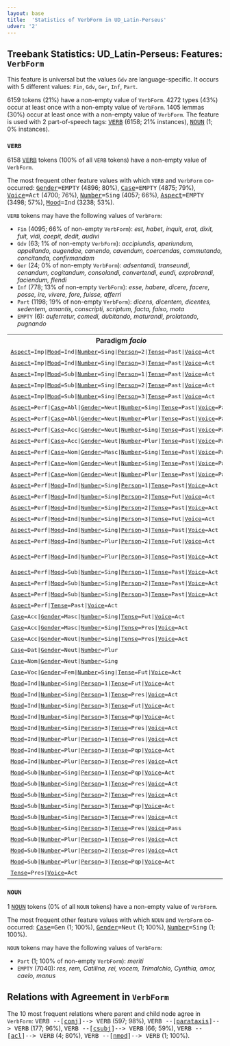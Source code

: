 ```yaml
---
layout: base
title:  'Statistics of VerbForm in UD_Latin-Perseus'
udver: '2'
---
```


## Treebank Statistics: UD_Latin-Perseus: Features: `VerbForm`

This feature is universal but the values `Gdv` are language-specific.
It occurs with 5 different values: `Fin`, `Gdv`, `Ger`, `Inf`, `Part`.

6159 tokens (21%) have a non-empty value of `VerbForm`.
4272 types (43%) occur at least once with a non-empty value of `VerbForm`.
1405 lemmas (30%) occur at least once with a non-empty value of `VerbForm`.
The feature is used with 2 part-of-speech tags: <tt><a href="la_perseus-pos-VERB.html">VERB</a></tt> (6158; 21% instances), <tt><a href="la_perseus-pos-NOUN.html">NOUN</a></tt> (1; 0% instances).

### `VERB`

6158 <tt><a href="la_perseus-pos-VERB.html">VERB</a></tt> tokens (100% of all `VERB` tokens) have a non-empty value of `VerbForm`.

The most frequent other feature values with which `VERB` and `VerbForm` co-occurred: <tt><a href="la_perseus-feat-Gender.html">Gender</a></tt><tt>=EMPTY</tt> (4896; 80%), <tt><a href="la_perseus-feat-Case.html">Case</a></tt><tt>=EMPTY</tt> (4875; 79%), <tt><a href="la_perseus-feat-Voice.html">Voice</a></tt><tt>=Act</tt> (4700; 76%), <tt><a href="la_perseus-feat-Number.html">Number</a></tt><tt>=Sing</tt> (4057; 66%), <tt><a href="la_perseus-feat-Aspect.html">Aspect</a></tt><tt>=EMPTY</tt> (3498; 57%), <tt><a href="la_perseus-feat-Mood.html">Mood</a></tt><tt>=Ind</tt> (3238; 53%).

`VERB` tokens may have the following values of `VerbForm`:

* `Fin` (4095; 66% of non-empty `VerbForm`): <em>est, habet, inquit, erat, dixit, fuit, vidi, coepit, dedit, audivi</em>
* `Gdv` (63; 1% of non-empty `VerbForm`): <em>accipiundis, aperiundum, appellando, augendae, canendo, cavendum, coercendas, commutando, concitanda, confirmandam</em>
* `Ger` (24; 0% of non-empty `VerbForm`): <em>adsentandi, transeundi, cenandum, cogitandum, consolandi, convertendi, eundi, exprobrandi, faciendum, flendi</em>
* `Inf` (778; 13% of non-empty `VerbForm`): <em>esse, habere, dicere, facere, posse, ire, vivere, fore, fuisse, afferri</em>
* `Part` (1198; 19% of non-empty `VerbForm`): <em>dicens, dicentem, dicentes, sedentem, amantis, conscripti, scriptum, facta, falso, mota</em>
* `EMPTY` (6): <em>auferretur, comedi, dubitando, maturandi, prolatando, pugnando</em>

<table>
  <tr><th>Paradigm <i>facio</i></th><th><tt>Fin</tt></th><th><tt>Inf</tt></th><th><tt>Part</tt></th><th><tt>Ger</tt></th><th><tt>Gdv</tt></th></tr>
  <tr><td><tt><tt><a href="la_perseus-feat-Aspect.html">Aspect</a></tt><tt>=Imp</tt>|<tt><a href="la_perseus-feat-Mood.html">Mood</a></tt><tt>=Ind</tt>|<tt><a href="la_perseus-feat-Number.html">Number</a></tt><tt>=Sing</tt>|<tt><a href="la_perseus-feat-Person.html">Person</a></tt><tt>=2</tt>|<tt><a href="la_perseus-feat-Tense.html">Tense</a></tt><tt>=Past</tt>|<tt><a href="la_perseus-feat-Voice.html">Voice</a></tt><tt>=Act</tt></tt></td><td><em>faciebas</em></td><td></td><td></td><td></td><td></td></tr>
  <tr><td><tt><tt><a href="la_perseus-feat-Aspect.html">Aspect</a></tt><tt>=Imp</tt>|<tt><a href="la_perseus-feat-Mood.html">Mood</a></tt><tt>=Ind</tt>|<tt><a href="la_perseus-feat-Number.html">Number</a></tt><tt>=Sing</tt>|<tt><a href="la_perseus-feat-Person.html">Person</a></tt><tt>=3</tt>|<tt><a href="la_perseus-feat-Tense.html">Tense</a></tt><tt>=Past</tt>|<tt><a href="la_perseus-feat-Voice.html">Voice</a></tt><tt>=Act</tt></tt></td><td><em>faciebat</em></td><td></td><td></td><td></td><td></td></tr>
  <tr><td><tt><tt><a href="la_perseus-feat-Aspect.html">Aspect</a></tt><tt>=Imp</tt>|<tt><a href="la_perseus-feat-Mood.html">Mood</a></tt><tt>=Sub</tt>|<tt><a href="la_perseus-feat-Number.html">Number</a></tt><tt>=Sing</tt>|<tt><a href="la_perseus-feat-Person.html">Person</a></tt><tt>=1</tt>|<tt><a href="la_perseus-feat-Tense.html">Tense</a></tt><tt>=Past</tt>|<tt><a href="la_perseus-feat-Voice.html">Voice</a></tt><tt>=Act</tt></tt></td><td><em>Facerem</em></td><td></td><td></td><td></td><td></td></tr>
  <tr><td><tt><tt><a href="la_perseus-feat-Aspect.html">Aspect</a></tt><tt>=Imp</tt>|<tt><a href="la_perseus-feat-Mood.html">Mood</a></tt><tt>=Sub</tt>|<tt><a href="la_perseus-feat-Number.html">Number</a></tt><tt>=Sing</tt>|<tt><a href="la_perseus-feat-Person.html">Person</a></tt><tt>=2</tt>|<tt><a href="la_perseus-feat-Tense.html">Tense</a></tt><tt>=Past</tt>|<tt><a href="la_perseus-feat-Voice.html">Voice</a></tt><tt>=Act</tt></tt></td><td><em>Faceres</em></td><td></td><td></td><td></td><td></td></tr>
  <tr><td><tt><tt><a href="la_perseus-feat-Aspect.html">Aspect</a></tt><tt>=Imp</tt>|<tt><a href="la_perseus-feat-Mood.html">Mood</a></tt><tt>=Sub</tt>|<tt><a href="la_perseus-feat-Number.html">Number</a></tt><tt>=Sing</tt>|<tt><a href="la_perseus-feat-Person.html">Person</a></tt><tt>=3</tt>|<tt><a href="la_perseus-feat-Tense.html">Tense</a></tt><tt>=Past</tt>|<tt><a href="la_perseus-feat-Voice.html">Voice</a></tt><tt>=Act</tt></tt></td><td><em>faceret</em></td><td></td><td></td><td></td><td></td></tr>
  <tr><td><tt><tt><a href="la_perseus-feat-Aspect.html">Aspect</a></tt><tt>=Perf</tt>|<tt><a href="la_perseus-feat-Case.html">Case</a></tt><tt>=Abl</tt>|<tt><a href="la_perseus-feat-Gender.html">Gender</a></tt><tt>=Neut</tt>|<tt><a href="la_perseus-feat-Number.html">Number</a></tt><tt>=Sing</tt>|<tt><a href="la_perseus-feat-Tense.html">Tense</a></tt><tt>=Past</tt>|<tt><a href="la_perseus-feat-Voice.html">Voice</a></tt><tt>=Pass</tt></tt></td><td></td><td></td><td><em>facto</em></td><td></td><td></td></tr>
  <tr><td><tt><tt><a href="la_perseus-feat-Aspect.html">Aspect</a></tt><tt>=Perf</tt>|<tt><a href="la_perseus-feat-Case.html">Case</a></tt><tt>=Abl</tt>|<tt><a href="la_perseus-feat-Gender.html">Gender</a></tt><tt>=Neut</tt>|<tt><a href="la_perseus-feat-Number.html">Number</a></tt><tt>=Plur</tt>|<tt><a href="la_perseus-feat-Tense.html">Tense</a></tt><tt>=Past</tt>|<tt><a href="la_perseus-feat-Voice.html">Voice</a></tt><tt>=Pass</tt></tt></td><td></td><td></td><td><em>factis</em></td><td></td><td></td></tr>
  <tr><td><tt><tt><a href="la_perseus-feat-Aspect.html">Aspect</a></tt><tt>=Perf</tt>|<tt><a href="la_perseus-feat-Case.html">Case</a></tt><tt>=Acc</tt>|<tt><a href="la_perseus-feat-Gender.html">Gender</a></tt><tt>=Neut</tt>|<tt><a href="la_perseus-feat-Number.html">Number</a></tt><tt>=Sing</tt>|<tt><a href="la_perseus-feat-Tense.html">Tense</a></tt><tt>=Past</tt>|<tt><a href="la_perseus-feat-Voice.html">Voice</a></tt><tt>=Pass</tt></tt></td><td></td><td></td><td><em>factum</em></td><td></td><td></td></tr>
  <tr><td><tt><tt><a href="la_perseus-feat-Aspect.html">Aspect</a></tt><tt>=Perf</tt>|<tt><a href="la_perseus-feat-Case.html">Case</a></tt><tt>=Acc</tt>|<tt><a href="la_perseus-feat-Gender.html">Gender</a></tt><tt>=Neut</tt>|<tt><a href="la_perseus-feat-Number.html">Number</a></tt><tt>=Plur</tt>|<tt><a href="la_perseus-feat-Tense.html">Tense</a></tt><tt>=Past</tt>|<tt><a href="la_perseus-feat-Voice.html">Voice</a></tt><tt>=Pass</tt></tt></td><td></td><td></td><td><em>facta</em></td><td></td><td></td></tr>
  <tr><td><tt><tt><a href="la_perseus-feat-Aspect.html">Aspect</a></tt><tt>=Perf</tt>|<tt><a href="la_perseus-feat-Case.html">Case</a></tt><tt>=Nom</tt>|<tt><a href="la_perseus-feat-Gender.html">Gender</a></tt><tt>=Masc</tt>|<tt><a href="la_perseus-feat-Number.html">Number</a></tt><tt>=Sing</tt>|<tt><a href="la_perseus-feat-Tense.html">Tense</a></tt><tt>=Past</tt>|<tt><a href="la_perseus-feat-Voice.html">Voice</a></tt><tt>=Pass</tt></tt></td><td></td><td></td><td><em>factus</em></td><td></td><td></td></tr>
  <tr><td><tt><tt><a href="la_perseus-feat-Aspect.html">Aspect</a></tt><tt>=Perf</tt>|<tt><a href="la_perseus-feat-Case.html">Case</a></tt><tt>=Nom</tt>|<tt><a href="la_perseus-feat-Gender.html">Gender</a></tt><tt>=Neut</tt>|<tt><a href="la_perseus-feat-Number.html">Number</a></tt><tt>=Sing</tt>|<tt><a href="la_perseus-feat-Tense.html">Tense</a></tt><tt>=Past</tt>|<tt><a href="la_perseus-feat-Voice.html">Voice</a></tt><tt>=Pass</tt></tt></td><td></td><td></td><td><em>factum</em></td><td></td><td></td></tr>
  <tr><td><tt><tt><a href="la_perseus-feat-Aspect.html">Aspect</a></tt><tt>=Perf</tt>|<tt><a href="la_perseus-feat-Case.html">Case</a></tt><tt>=Nom</tt>|<tt><a href="la_perseus-feat-Gender.html">Gender</a></tt><tt>=Neut</tt>|<tt><a href="la_perseus-feat-Number.html">Number</a></tt><tt>=Plur</tt>|<tt><a href="la_perseus-feat-Tense.html">Tense</a></tt><tt>=Past</tt>|<tt><a href="la_perseus-feat-Voice.html">Voice</a></tt><tt>=Pass</tt></tt></td><td></td><td></td><td><em>facta</em></td><td></td><td></td></tr>
  <tr><td><tt><tt><a href="la_perseus-feat-Aspect.html">Aspect</a></tt><tt>=Perf</tt>|<tt><a href="la_perseus-feat-Mood.html">Mood</a></tt><tt>=Ind</tt>|<tt><a href="la_perseus-feat-Number.html">Number</a></tt><tt>=Sing</tt>|<tt><a href="la_perseus-feat-Person.html">Person</a></tt><tt>=1</tt>|<tt><a href="la_perseus-feat-Tense.html">Tense</a></tt><tt>=Past</tt>|<tt><a href="la_perseus-feat-Voice.html">Voice</a></tt><tt>=Act</tt></tt></td><td><em>feci</em></td><td></td><td></td><td></td><td></td></tr>
  <tr><td><tt><tt><a href="la_perseus-feat-Aspect.html">Aspect</a></tt><tt>=Perf</tt>|<tt><a href="la_perseus-feat-Mood.html">Mood</a></tt><tt>=Ind</tt>|<tt><a href="la_perseus-feat-Number.html">Number</a></tt><tt>=Sing</tt>|<tt><a href="la_perseus-feat-Person.html">Person</a></tt><tt>=2</tt>|<tt><a href="la_perseus-feat-Tense.html">Tense</a></tt><tt>=Fut</tt>|<tt><a href="la_perseus-feat-Voice.html">Voice</a></tt><tt>=Act</tt></tt></td><td><em>feceris</em></td><td></td><td></td><td></td><td></td></tr>
  <tr><td><tt><tt><a href="la_perseus-feat-Aspect.html">Aspect</a></tt><tt>=Perf</tt>|<tt><a href="la_perseus-feat-Mood.html">Mood</a></tt><tt>=Ind</tt>|<tt><a href="la_perseus-feat-Number.html">Number</a></tt><tt>=Sing</tt>|<tt><a href="la_perseus-feat-Person.html">Person</a></tt><tt>=2</tt>|<tt><a href="la_perseus-feat-Tense.html">Tense</a></tt><tt>=Past</tt>|<tt><a href="la_perseus-feat-Voice.html">Voice</a></tt><tt>=Act</tt></tt></td><td><em>fecisti</em></td><td></td><td></td><td></td><td></td></tr>
  <tr><td><tt><tt><a href="la_perseus-feat-Aspect.html">Aspect</a></tt><tt>=Perf</tt>|<tt><a href="la_perseus-feat-Mood.html">Mood</a></tt><tt>=Ind</tt>|<tt><a href="la_perseus-feat-Number.html">Number</a></tt><tt>=Sing</tt>|<tt><a href="la_perseus-feat-Person.html">Person</a></tt><tt>=3</tt>|<tt><a href="la_perseus-feat-Tense.html">Tense</a></tt><tt>=Fut</tt>|<tt><a href="la_perseus-feat-Voice.html">Voice</a></tt><tt>=Act</tt></tt></td><td><em>fecerit</em></td><td></td><td></td><td></td><td></td></tr>
  <tr><td><tt><tt><a href="la_perseus-feat-Aspect.html">Aspect</a></tt><tt>=Perf</tt>|<tt><a href="la_perseus-feat-Mood.html">Mood</a></tt><tt>=Ind</tt>|<tt><a href="la_perseus-feat-Number.html">Number</a></tt><tt>=Sing</tt>|<tt><a href="la_perseus-feat-Person.html">Person</a></tt><tt>=3</tt>|<tt><a href="la_perseus-feat-Tense.html">Tense</a></tt><tt>=Past</tt>|<tt><a href="la_perseus-feat-Voice.html">Voice</a></tt><tt>=Act</tt></tt></td><td><em>fecit</em></td><td></td><td></td><td></td><td></td></tr>
  <tr><td><tt><tt><a href="la_perseus-feat-Aspect.html">Aspect</a></tt><tt>=Perf</tt>|<tt><a href="la_perseus-feat-Mood.html">Mood</a></tt><tt>=Ind</tt>|<tt><a href="la_perseus-feat-Number.html">Number</a></tt><tt>=Plur</tt>|<tt><a href="la_perseus-feat-Person.html">Person</a></tt><tt>=2</tt>|<tt><a href="la_perseus-feat-Tense.html">Tense</a></tt><tt>=Fut</tt>|<tt><a href="la_perseus-feat-Voice.html">Voice</a></tt><tt>=Act</tt></tt></td><td><em>feceritis</em></td><td></td><td></td><td></td><td></td></tr>
  <tr><td><tt><tt><a href="la_perseus-feat-Aspect.html">Aspect</a></tt><tt>=Perf</tt>|<tt><a href="la_perseus-feat-Mood.html">Mood</a></tt><tt>=Ind</tt>|<tt><a href="la_perseus-feat-Number.html">Number</a></tt><tt>=Plur</tt>|<tt><a href="la_perseus-feat-Person.html">Person</a></tt><tt>=3</tt>|<tt><a href="la_perseus-feat-Tense.html">Tense</a></tt><tt>=Past</tt>|<tt><a href="la_perseus-feat-Voice.html">Voice</a></tt><tt>=Act</tt></tt></td><td><em>fecere, fecerunt</em></td><td></td><td></td><td></td><td></td></tr>
  <tr><td><tt><tt><a href="la_perseus-feat-Aspect.html">Aspect</a></tt><tt>=Perf</tt>|<tt><a href="la_perseus-feat-Mood.html">Mood</a></tt><tt>=Sub</tt>|<tt><a href="la_perseus-feat-Number.html">Number</a></tt><tt>=Sing</tt>|<tt><a href="la_perseus-feat-Person.html">Person</a></tt><tt>=1</tt>|<tt><a href="la_perseus-feat-Tense.html">Tense</a></tt><tt>=Past</tt>|<tt><a href="la_perseus-feat-Voice.html">Voice</a></tt><tt>=Act</tt></tt></td><td><em>fecerim</em></td><td></td><td></td><td></td><td></td></tr>
  <tr><td><tt><tt><a href="la_perseus-feat-Aspect.html">Aspect</a></tt><tt>=Perf</tt>|<tt><a href="la_perseus-feat-Mood.html">Mood</a></tt><tt>=Sub</tt>|<tt><a href="la_perseus-feat-Number.html">Number</a></tt><tt>=Sing</tt>|<tt><a href="la_perseus-feat-Person.html">Person</a></tt><tt>=2</tt>|<tt><a href="la_perseus-feat-Tense.html">Tense</a></tt><tt>=Past</tt>|<tt><a href="la_perseus-feat-Voice.html">Voice</a></tt><tt>=Act</tt></tt></td><td><em>feceris</em></td><td></td><td></td><td></td><td></td></tr>
  <tr><td><tt><tt><a href="la_perseus-feat-Aspect.html">Aspect</a></tt><tt>=Perf</tt>|<tt><a href="la_perseus-feat-Mood.html">Mood</a></tt><tt>=Sub</tt>|<tt><a href="la_perseus-feat-Number.html">Number</a></tt><tt>=Sing</tt>|<tt><a href="la_perseus-feat-Person.html">Person</a></tt><tt>=3</tt>|<tt><a href="la_perseus-feat-Tense.html">Tense</a></tt><tt>=Past</tt>|<tt><a href="la_perseus-feat-Voice.html">Voice</a></tt><tt>=Act</tt></tt></td><td><em>fecerit</em></td><td></td><td></td><td></td><td></td></tr>
  <tr><td><tt><tt><a href="la_perseus-feat-Aspect.html">Aspect</a></tt><tt>=Perf</tt>|<tt><a href="la_perseus-feat-Tense.html">Tense</a></tt><tt>=Past</tt>|<tt><a href="la_perseus-feat-Voice.html">Voice</a></tt><tt>=Act</tt></tt></td><td></td><td><em>fecisse</em></td><td></td><td></td><td></td></tr>
  <tr><td><tt><tt><a href="la_perseus-feat-Case.html">Case</a></tt><tt>=Acc</tt>|<tt><a href="la_perseus-feat-Gender.html">Gender</a></tt><tt>=Masc</tt>|<tt><a href="la_perseus-feat-Number.html">Number</a></tt><tt>=Sing</tt>|<tt><a href="la_perseus-feat-Tense.html">Tense</a></tt><tt>=Fut</tt>|<tt><a href="la_perseus-feat-Voice.html">Voice</a></tt><tt>=Act</tt></tt></td><td></td><td></td><td><em>facturum</em></td><td></td><td></td></tr>
  <tr><td><tt><tt><a href="la_perseus-feat-Case.html">Case</a></tt><tt>=Acc</tt>|<tt><a href="la_perseus-feat-Gender.html">Gender</a></tt><tt>=Masc</tt>|<tt><a href="la_perseus-feat-Number.html">Number</a></tt><tt>=Sing</tt>|<tt><a href="la_perseus-feat-Tense.html">Tense</a></tt><tt>=Pres</tt>|<tt><a href="la_perseus-feat-Voice.html">Voice</a></tt><tt>=Act</tt></tt></td><td></td><td></td><td><em>facientem</em></td><td></td><td></td></tr>
  <tr><td><tt><tt><a href="la_perseus-feat-Case.html">Case</a></tt><tt>=Acc</tt>|<tt><a href="la_perseus-feat-Gender.html">Gender</a></tt><tt>=Neut</tt>|<tt><a href="la_perseus-feat-Number.html">Number</a></tt><tt>=Sing</tt>|<tt><a href="la_perseus-feat-Tense.html">Tense</a></tt><tt>=Pres</tt>|<tt><a href="la_perseus-feat-Voice.html">Voice</a></tt><tt>=Act</tt></tt></td><td></td><td></td><td></td><td><em>faciendum</em></td><td></td></tr>
  <tr><td><tt><tt><a href="la_perseus-feat-Case.html">Case</a></tt><tt>=Dat</tt>|<tt><a href="la_perseus-feat-Gender.html">Gender</a></tt><tt>=Neut</tt>|<tt><a href="la_perseus-feat-Number.html">Number</a></tt><tt>=Plur</tt></tt></td><td></td><td></td><td></td><td></td><td><em>faciundis</em></td></tr>
  <tr><td><tt><tt><a href="la_perseus-feat-Case.html">Case</a></tt><tt>=Nom</tt>|<tt><a href="la_perseus-feat-Gender.html">Gender</a></tt><tt>=Neut</tt>|<tt><a href="la_perseus-feat-Number.html">Number</a></tt><tt>=Sing</tt></tt></td><td></td><td></td><td></td><td></td><td><em>faciendum</em></td></tr>
  <tr><td><tt><tt><a href="la_perseus-feat-Case.html">Case</a></tt><tt>=Voc</tt>|<tt><a href="la_perseus-feat-Gender.html">Gender</a></tt><tt>=Fem</tt>|<tt><a href="la_perseus-feat-Number.html">Number</a></tt><tt>=Sing</tt>|<tt><a href="la_perseus-feat-Tense.html">Tense</a></tt><tt>=Fut</tt>|<tt><a href="la_perseus-feat-Voice.html">Voice</a></tt><tt>=Act</tt></tt></td><td></td><td></td><td><em>factura</em></td><td></td><td></td></tr>
  <tr><td><tt><tt><a href="la_perseus-feat-Mood.html">Mood</a></tt><tt>=Ind</tt>|<tt><a href="la_perseus-feat-Number.html">Number</a></tt><tt>=Sing</tt>|<tt><a href="la_perseus-feat-Person.html">Person</a></tt><tt>=1</tt>|<tt><a href="la_perseus-feat-Tense.html">Tense</a></tt><tt>=Fut</tt>|<tt><a href="la_perseus-feat-Voice.html">Voice</a></tt><tt>=Act</tt></tt></td><td><em>faciam</em></td><td></td><td></td><td></td><td></td></tr>
  <tr><td><tt><tt><a href="la_perseus-feat-Mood.html">Mood</a></tt><tt>=Ind</tt>|<tt><a href="la_perseus-feat-Number.html">Number</a></tt><tt>=Sing</tt>|<tt><a href="la_perseus-feat-Person.html">Person</a></tt><tt>=1</tt>|<tt><a href="la_perseus-feat-Tense.html">Tense</a></tt><tt>=Pres</tt>|<tt><a href="la_perseus-feat-Voice.html">Voice</a></tt><tt>=Act</tt></tt></td><td><em>facio</em></td><td></td><td></td><td></td><td></td></tr>
  <tr><td><tt><tt><a href="la_perseus-feat-Mood.html">Mood</a></tt><tt>=Ind</tt>|<tt><a href="la_perseus-feat-Number.html">Number</a></tt><tt>=Sing</tt>|<tt><a href="la_perseus-feat-Person.html">Person</a></tt><tt>=3</tt>|<tt><a href="la_perseus-feat-Tense.html">Tense</a></tt><tt>=Fut</tt>|<tt><a href="la_perseus-feat-Voice.html">Voice</a></tt><tt>=Act</tt></tt></td><td><em>faciet</em></td><td></td><td></td><td></td><td></td></tr>
  <tr><td><tt><tt><a href="la_perseus-feat-Mood.html">Mood</a></tt><tt>=Ind</tt>|<tt><a href="la_perseus-feat-Number.html">Number</a></tt><tt>=Sing</tt>|<tt><a href="la_perseus-feat-Person.html">Person</a></tt><tt>=3</tt>|<tt><a href="la_perseus-feat-Tense.html">Tense</a></tt><tt>=Pqp</tt>|<tt><a href="la_perseus-feat-Voice.html">Voice</a></tt><tt>=Act</tt></tt></td><td><em>fecerat</em></td><td></td><td></td><td></td><td></td></tr>
  <tr><td><tt><tt><a href="la_perseus-feat-Mood.html">Mood</a></tt><tt>=Ind</tt>|<tt><a href="la_perseus-feat-Number.html">Number</a></tt><tt>=Sing</tt>|<tt><a href="la_perseus-feat-Person.html">Person</a></tt><tt>=3</tt>|<tt><a href="la_perseus-feat-Tense.html">Tense</a></tt><tt>=Pres</tt>|<tt><a href="la_perseus-feat-Voice.html">Voice</a></tt><tt>=Act</tt></tt></td><td><em>facit</em></td><td></td><td></td><td></td><td></td></tr>
  <tr><td><tt><tt><a href="la_perseus-feat-Mood.html">Mood</a></tt><tt>=Ind</tt>|<tt><a href="la_perseus-feat-Number.html">Number</a></tt><tt>=Plur</tt>|<tt><a href="la_perseus-feat-Person.html">Person</a></tt><tt>=1</tt>|<tt><a href="la_perseus-feat-Tense.html">Tense</a></tt><tt>=Pres</tt>|<tt><a href="la_perseus-feat-Voice.html">Voice</a></tt><tt>=Act</tt></tt></td><td><em>facimus</em></td><td></td><td></td><td></td><td></td></tr>
  <tr><td><tt><tt><a href="la_perseus-feat-Mood.html">Mood</a></tt><tt>=Ind</tt>|<tt><a href="la_perseus-feat-Number.html">Number</a></tt><tt>=Plur</tt>|<tt><a href="la_perseus-feat-Person.html">Person</a></tt><tt>=3</tt>|<tt><a href="la_perseus-feat-Tense.html">Tense</a></tt><tt>=Pqp</tt>|<tt><a href="la_perseus-feat-Voice.html">Voice</a></tt><tt>=Act</tt></tt></td><td><em>fecerant</em></td><td></td><td></td><td></td><td></td></tr>
  <tr><td><tt><tt><a href="la_perseus-feat-Mood.html">Mood</a></tt><tt>=Ind</tt>|<tt><a href="la_perseus-feat-Number.html">Number</a></tt><tt>=Plur</tt>|<tt><a href="la_perseus-feat-Person.html">Person</a></tt><tt>=3</tt>|<tt><a href="la_perseus-feat-Tense.html">Tense</a></tt><tt>=Pres</tt>|<tt><a href="la_perseus-feat-Voice.html">Voice</a></tt><tt>=Act</tt></tt></td><td><em>faciunt</em></td><td></td><td></td><td></td><td></td></tr>
  <tr><td><tt><tt><a href="la_perseus-feat-Mood.html">Mood</a></tt><tt>=Sub</tt>|<tt><a href="la_perseus-feat-Number.html">Number</a></tt><tt>=Sing</tt>|<tt><a href="la_perseus-feat-Person.html">Person</a></tt><tt>=1</tt>|<tt><a href="la_perseus-feat-Tense.html">Tense</a></tt><tt>=Pqp</tt>|<tt><a href="la_perseus-feat-Voice.html">Voice</a></tt><tt>=Act</tt></tt></td><td><em>fecissem</em></td><td></td><td></td><td></td><td></td></tr>
  <tr><td><tt><tt><a href="la_perseus-feat-Mood.html">Mood</a></tt><tt>=Sub</tt>|<tt><a href="la_perseus-feat-Number.html">Number</a></tt><tt>=Sing</tt>|<tt><a href="la_perseus-feat-Person.html">Person</a></tt><tt>=1</tt>|<tt><a href="la_perseus-feat-Tense.html">Tense</a></tt><tt>=Pres</tt>|<tt><a href="la_perseus-feat-Voice.html">Voice</a></tt><tt>=Act</tt></tt></td><td><em>faciam</em></td><td></td><td></td><td></td><td></td></tr>
  <tr><td><tt><tt><a href="la_perseus-feat-Mood.html">Mood</a></tt><tt>=Sub</tt>|<tt><a href="la_perseus-feat-Number.html">Number</a></tt><tt>=Sing</tt>|<tt><a href="la_perseus-feat-Person.html">Person</a></tt><tt>=2</tt>|<tt><a href="la_perseus-feat-Tense.html">Tense</a></tt><tt>=Pres</tt>|<tt><a href="la_perseus-feat-Voice.html">Voice</a></tt><tt>=Act</tt></tt></td><td><em>facias</em></td><td></td><td></td><td></td><td></td></tr>
  <tr><td><tt><tt><a href="la_perseus-feat-Mood.html">Mood</a></tt><tt>=Sub</tt>|<tt><a href="la_perseus-feat-Number.html">Number</a></tt><tt>=Sing</tt>|<tt><a href="la_perseus-feat-Person.html">Person</a></tt><tt>=3</tt>|<tt><a href="la_perseus-feat-Tense.html">Tense</a></tt><tt>=Pqp</tt>|<tt><a href="la_perseus-feat-Voice.html">Voice</a></tt><tt>=Act</tt></tt></td><td><em>fecisset</em></td><td></td><td></td><td></td><td></td></tr>
  <tr><td><tt><tt><a href="la_perseus-feat-Mood.html">Mood</a></tt><tt>=Sub</tt>|<tt><a href="la_perseus-feat-Number.html">Number</a></tt><tt>=Sing</tt>|<tt><a href="la_perseus-feat-Person.html">Person</a></tt><tt>=3</tt>|<tt><a href="la_perseus-feat-Tense.html">Tense</a></tt><tt>=Pres</tt>|<tt><a href="la_perseus-feat-Voice.html">Voice</a></tt><tt>=Act</tt></tt></td><td><em>faciat</em></td><td></td><td></td><td></td><td></td></tr>
  <tr><td><tt><tt><a href="la_perseus-feat-Mood.html">Mood</a></tt><tt>=Sub</tt>|<tt><a href="la_perseus-feat-Number.html">Number</a></tt><tt>=Sing</tt>|<tt><a href="la_perseus-feat-Person.html">Person</a></tt><tt>=3</tt>|<tt><a href="la_perseus-feat-Tense.html">Tense</a></tt><tt>=Pres</tt>|<tt><a href="la_perseus-feat-Voice.html">Voice</a></tt><tt>=Pass</tt></tt></td><td><em>Faciatur</em></td><td></td><td></td><td></td><td></td></tr>
  <tr><td><tt><tt><a href="la_perseus-feat-Mood.html">Mood</a></tt><tt>=Sub</tt>|<tt><a href="la_perseus-feat-Number.html">Number</a></tt><tt>=Plur</tt>|<tt><a href="la_perseus-feat-Person.html">Person</a></tt><tt>=1</tt>|<tt><a href="la_perseus-feat-Tense.html">Tense</a></tt><tt>=Pres</tt>|<tt><a href="la_perseus-feat-Voice.html">Voice</a></tt><tt>=Act</tt></tt></td><td><em>faciamus</em></td><td></td><td></td><td></td><td></td></tr>
  <tr><td><tt><tt><a href="la_perseus-feat-Mood.html">Mood</a></tt><tt>=Sub</tt>|<tt><a href="la_perseus-feat-Number.html">Number</a></tt><tt>=Plur</tt>|<tt><a href="la_perseus-feat-Person.html">Person</a></tt><tt>=2</tt>|<tt><a href="la_perseus-feat-Tense.html">Tense</a></tt><tt>=Pres</tt>|<tt><a href="la_perseus-feat-Voice.html">Voice</a></tt><tt>=Act</tt></tt></td><td><em>faciatis</em></td><td></td><td></td><td></td><td></td></tr>
  <tr><td><tt><tt><a href="la_perseus-feat-Mood.html">Mood</a></tt><tt>=Sub</tt>|<tt><a href="la_perseus-feat-Number.html">Number</a></tt><tt>=Plur</tt>|<tt><a href="la_perseus-feat-Person.html">Person</a></tt><tt>=3</tt>|<tt><a href="la_perseus-feat-Tense.html">Tense</a></tt><tt>=Pqp</tt>|<tt><a href="la_perseus-feat-Voice.html">Voice</a></tt><tt>=Act</tt></tt></td><td><em>fecissent</em></td><td></td><td></td><td></td><td></td></tr>
  <tr><td><tt><tt><a href="la_perseus-feat-Tense.html">Tense</a></tt><tt>=Pres</tt>|<tt><a href="la_perseus-feat-Voice.html">Voice</a></tt><tt>=Act</tt></tt></td><td></td><td><em>facere</em></td><td></td><td></td><td></td></tr>
</table>

### `NOUN`

1 <tt><a href="la_perseus-pos-NOUN.html">NOUN</a></tt> tokens (0% of all `NOUN` tokens) have a non-empty value of `VerbForm`.

The most frequent other feature values with which `NOUN` and `VerbForm` co-occurred: <tt><a href="la_perseus-feat-Case.html">Case</a></tt><tt>=Gen</tt> (1; 100%), <tt><a href="la_perseus-feat-Gender.html">Gender</a></tt><tt>=Neut</tt> (1; 100%), <tt><a href="la_perseus-feat-Number.html">Number</a></tt><tt>=Sing</tt> (1; 100%).

`NOUN` tokens may have the following values of `VerbForm`:

* `Part` (1; 100% of non-empty `VerbForm`): <em>meriti</em>
* `EMPTY` (7040): <em>res, rem, Catilina, rei, vocem, Trimalchio, Cynthia, amor, caelo, manus</em>

## Relations with Agreement in `VerbForm`

The 10 most frequent relations where parent and child node agree in `VerbForm`:
<tt>VERB --[<tt><a href="la_perseus-dep-conj.html">conj</a></tt>]--> VERB</tt> (597; 98%),
<tt>VERB --[<tt><a href="la_perseus-dep-parataxis.html">parataxis</a></tt>]--> VERB</tt> (177; 96%),
<tt>VERB --[<tt><a href="la_perseus-dep-csubj.html">csubj</a></tt>]--> VERB</tt> (66; 59%),
<tt>VERB --[<tt><a href="la_perseus-dep-acl.html">acl</a></tt>]--> VERB</tt> (4; 80%),
<tt>VERB --[<tt><a href="la_perseus-dep-nmod.html">nmod</a></tt>]--> VERB</tt> (1; 100%).

